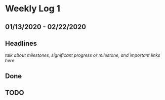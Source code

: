 # Weekly Log 1
## 01/13/2020 - 02/22/2020

## Headlines
<i> talk about milestones, significant progress or milestone, and important links here </i>

## Done

## TODO

